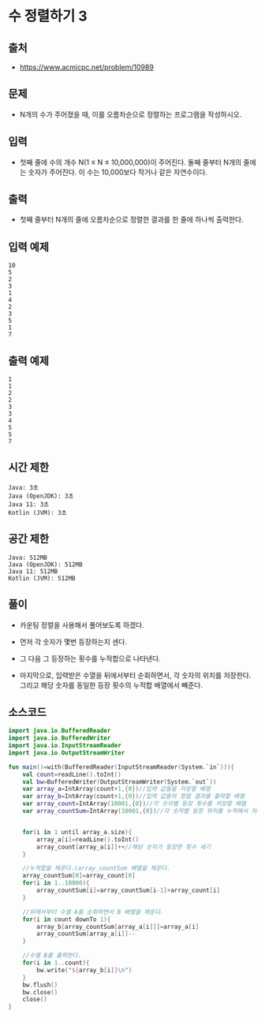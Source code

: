 # 수 정렬하기 3

## 출처

* https://www.acmicpc.net/problem/10989

## 문제

* N개의 수가 주어졌을 때, 이를 오름차순으로 정렬하는 프로그램을 작성하시오.

## 입력

* 첫째 줄에 수의 개수 N(1 ≤ N ≤ 10,000,000)이 주어진다. 둘째 줄부터 N개의 줄에는 숫자가 주어진다. 이 수는 10,000보다 작거나 같은 자연수이다.

## 출력

* 첫째 줄부터 N개의 줄에 오름차순으로 정렬한 결과를 한 줄에 하나씩 출력한다.

## 입력 예제

```
10
5
2
3
1
4
2
3
5
1
7
```

## 출력 예제

```
1
1
2
2
3
3
4
5
5
7
```

## 시간 제한

```
Java: 3초
Java (OpenJDK): 3초
Java 11: 3초
Kotlin (JVM): 3초
```

## 공간 제한

```
Java: 512MB
Java (OpenJDK): 512MB
Java 11: 512MB
Kotlin (JVM): 512MB
```

## 풀이

* 카운팅 정렬을 사용해서 풀어보도록 하겠다.

* 먼저 각 숫자가 몇번 등장하는지 센다.

* 그 다음 그 등장하는 횟수를 누적합으로 나타낸다.

* 마지막으로, 입력받은 수열을 뒤에서부터 순회하면서, 각 숫자의 위치를 저장한다. 그리고 해당 숫자를 동일한 등장 횟수의 누적합 배열에서 빼준다.

## 소스코드

```kotlin
import java.io.BufferedReader
import java.io.BufferedWriter
import java.io.InputStreamReader
import java.io.OutputStreamWriter

fun main()=with(BufferedReader(InputStreamReader(System.`in`))){
    val count=readLine().toInt()
    val bw=BufferedWriter(OutputStreamWriter(System.`out`))
    var array_a=IntArray(count+1,{0})//입력 값들을 저장할 배열
    var array_b=IntArray(count+1,{0})//입력 값들의 정렬 결과를 출력할 배열
    var array_count=IntArray(10001,{0})//각 숫자별 등장 횟수를 저장할 배열
    var array_countSum=IntArray(10001,{0})//각 숫자별 등장 위치를 누적해서 저장할 배열


    for(i in 1 until array_a.size){
        array_a[i]=readLine().toInt()
        array_count[array_a[i]]++//해당 숫자가 등장한 횟수 세기
    }

    //누적합을 채운다.(array_countSum 배열을 채운다.
    array_countSum[0]=array_count[0]
    for(i in 1..10000){
        array_countSum[i]=array_countSum[i-1]+array_count[i]
    }

    //뒤에서부터 수열 A를 순회하면서 B 배열을 채운다.
    for(i in count downTo 1){
        array_b[array_countSum[array_a[i]]]=array_a[i]
        array_countSum[array_a[i]]--
    }

    //수열 B를 출력한다.
    for(i in 1..count){
        bw.write("${array_b[i]}\n")
    }
    bw.flush()
    bw.close()
    close()
}
```
